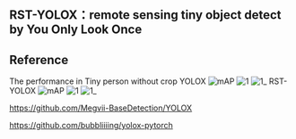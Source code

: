 ## RST-YOLOX：remote sensing tiny object detect by You Only Look Once

## Reference
The performance in Tiny person without crop
YOLOX
![mAP](https://user-images.githubusercontent.com/72426381/180340210-cbc493f9-1e9d-48cc-9f81-75c605b7f5b4.png)
![1](https://user-images.githubusercontent.com/72426381/180340335-11a13fd2-6f94-443b-b325-a0b137b0bb80.jpg)
![1_](https://user-images.githubusercontent.com/72426381/180340386-9a627b52-09fe-4a1a-92bb-5f0aa0fbf62d.jpg)
RST-YOLOX
![mAP](https://user-images.githubusercontent.com/72426381/180340183-1cce0787-8885-4598-a016-b2aae270d823.png)
![1](https://user-images.githubusercontent.com/72426381/180340432-e3540bc4-c651-4924-8b2f-336164da2fa6.jpg)
![1_](https://user-images.githubusercontent.com/72426381/180340371-9fd4ca23-b5a6-4547-8fa7-e633cf27f463.jpg)

https://github.com/Megvii-BaseDetection/YOLOX



https://github.com/bubbliiiing/yolox-pytorch

